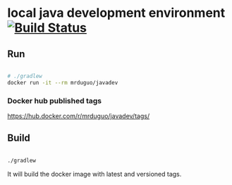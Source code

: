 # local java development environment  [![Build Status](https://travis-ci.org/mrduguo/javadev.svg?branch=master)](https://travis-ci.org/mrduguo/javadev)


## Run


```bash

# ./gradlew
docker run -it --rm mrduguo/javadev 

```

### Docker hub published tags

https://hub.docker.com/r/mrduguo/javadev/tags/



## Build


```bash

./gradlew

```

It will build the docker image with latest and versioned tags.
